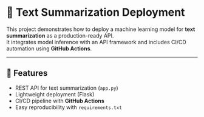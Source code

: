 # 📝 Text Summarization Deployment

This project demonstrates how to deploy a machine learning model for **text summarization** as a production-ready API.  
It integrates model inference with an API framework and includes CI/CD automation using **GitHub Actions**.  

---

## 🚀 Features
- REST API for text summarization (`app.py`)
- Lightweight deployment (Flask)
- CI/CD pipeline with **GitHub Actions**
- Easy reproducibility with `requirements.txt`





